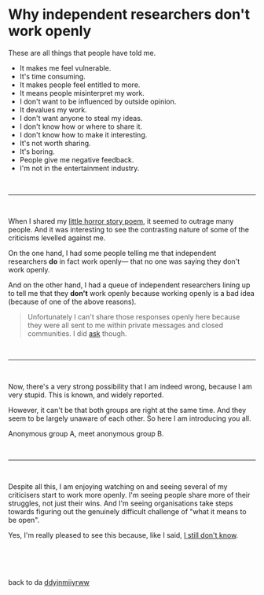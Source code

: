 # Why independent researchers don't work openly 

These are all things that people have told me.

- It makes me feel vulnerable. 
- It's time consuming. 
- It makes people feel entitled to more.
- It means people misinterpret my work.
- I don't want to be influenced by outside opinion. 
- It devalues my work. 
- I don't want anyone to steal my ideas. 
- I don't know how or where to share it. 
- I don't know how to make it interesting. 
- It's not worth sharing. 
- It's boring. 
- People give me negative feedback. 
- I'm not in the entertainment industry. 

<br>

<hr>

<br>

When I shared my [little horror story poem](https://www.todepond.com/sky/the-problem-with-independent-researchers/), it seemed to outrage many people. And it was interesting to see the contrasting nature of some of the criticisms levelled against me. 

On the one hand, I had some people telling me that independent researchers **do** in fact work openly— that no one was saying they don't work openly.

And on the other hand, I had a queue of independent researchers lining up to tell me that they **don't** work openly because working openly is a bad idea (because of one of the above reasons).

> Unfortunately I can't share those responses openly here because they were all sent to me within private messages and closed communities. I did [ask](https://mas.to/@TodePond/113525040830359032) though.

<br>

<hr>

<br>

Now, there's a very strong possibility that I am indeed wrong, because I am very stupid. This is known, and widely reported.

However, it can't be that both groups are right at the same time. And they seem to be largely unaware of each other. So here I am introducing you all.

Anonymous group A, meet anonymous group B.

<br>

<hr>

<br>

Despite all this, I am enjoying watching on and seeing several of my criticisers start to work more openly. I'm seeing people share more of their struggles, not just their wins. And I'm seeing organisations take steps towards figuring out the genuinely difficult challenge of "what it means to be open".

Yes, I'm really pleased to see this because, like I said, [I still don't know](https://www.youtube.com/watch?v=MJzV0CX0q8o).

<br>

<br>

<br>

back to da [ddyjnmiiyrww](/wikiblogarden)
